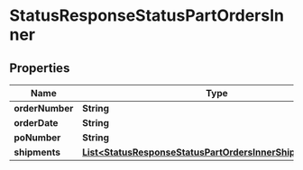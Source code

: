 

# StatusResponseStatusPartOrdersInner


## Properties

| Name | Type | Description | Notes |
|------------ | ------------- | ------------- | -------------|
|**orderNumber** | **String** |  |  |
|**orderDate** | **String** |  |  |
|**poNumber** | **String** |  |  |
|**shipments** | [**List&lt;StatusResponseStatusPartOrdersInnerShipmentsInner&gt;**](StatusResponseStatusPartOrdersInnerShipmentsInner.md) |  |  |



